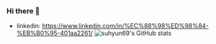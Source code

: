 ### Hi there 👋
* linkedin: https://www.linkedin.com/in/%EC%88%98%ED%98%84-%EB%B0%95-401aa2261/
![suhyun69's GitHub stats](https://github-readme-stats.vercel.app/api?username=suhyun69&show_icons=true&theme=dracula)
<!--
**suhyun69/suhyun69** is a ✨ _special_ ✨ repository because its `README.md` (this file) appears on your GitHub profile.

Here are some ideas to get you started:

- 🔭 I’m currently working on ...
- 🌱 I’m currently learning ...
- 👯 I’m looking to collaborate on ...
- 🤔 I’m looking for help with ...
- 💬 Ask me about ...
- 📫 How to reach me: ...
- 😄 Pronouns: ...
- ⚡ Fun fact: ...
-->
